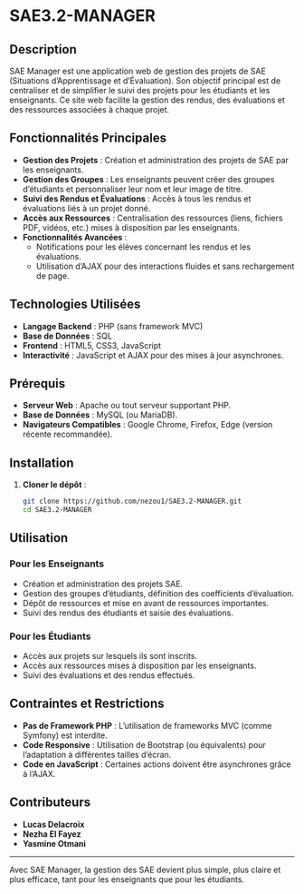 # SAE3.2-MANAGER

## Description
SAE Manager est une application web de gestion des projets de SAE (Situations d’Apprentissage et d’Évaluation). Son objectif principal est de centraliser et de simplifier le suivi des projets pour les étudiants et les enseignants. Ce site web facilite la gestion des rendus, des évaluations et des ressources associées à chaque projet.

## Fonctionnalités Principales

- **Gestion des Projets** : Création et administration des projets de SAE par les enseignants.
- **Gestion des Groupes** : Les enseignants peuvent créer des groupes d’étudiants et personnaliser leur nom et leur image de titre.
- **Suivi des Rendus et Évaluations** : Accès à tous les rendus et évaluations liés à un projet donné.
- **Accès aux Ressources** : Centralisation des ressources (liens, fichiers PDF, vidéos, etc.) mises à disposition par les enseignants.
- **Fonctionnalités Avancées** :
  - Notifications pour les élèves concernant les rendus et les évaluations.
  - Utilisation d’AJAX pour des interactions fluides et sans rechargement de page.

## Technologies Utilisées

- **Langage Backend** : PHP (sans framework MVC)
- **Base de Données** : SQL
- **Frontend** : HTML5, CSS3, JavaScript 
- **Interactivité** : JavaScript et AJAX pour des mises à jour asynchrones.

## Prérequis

- **Serveur Web** : Apache ou tout serveur supportant PHP.
- **Base de Données** : MySQL (ou MariaDB).
- **Navigateurs Compatibles** : Google Chrome, Firefox, Edge (version récente recommandée).

## Installation

1. **Cloner le dépôt** :
   ```bash
   git clone https://github.com/nezou1/SAE3.2-MANAGER.git
   cd SAE3.2-MANAGER
   ```

## Utilisation

### Pour les Enseignants
- Création et administration des projets SAE.
- Gestion des groupes d’étudiants, définition des coefficients d’évaluation.
- Dépôt de ressources et mise en avant de ressources importantes.
- Suivi des rendus des étudiants et saisie des évaluations.

### Pour les Étudiants
- Accès aux projets sur lesquels ils sont inscrits.
- Accès aux ressources mises à disposition par les enseignants.
- Suivi des évaluations et des rendus effectués.

## Contraintes et Restrictions
- **Pas de Framework PHP** : L’utilisation de frameworks MVC (comme Symfony) est interdite.
- **Code Responsive** : Utilisation de Bootstrap (ou équivalents) pour l’adaptation à différentes tailles d’écran.
- **Code en JavaScript** : Certaines actions doivent être asynchrones grâce à l’AJAX.

## Contributeurs

- **Lucas Delacroix** 
- **Nezha El Fayez** 
- **Yasmine Otmani**
---

Avec SAE Manager, la gestion des SAE devient plus simple, plus claire et plus efficace, tant pour les enseignants que pour les étudiants.

